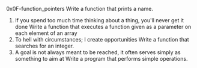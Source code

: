 0x0F-function_pointers
Write a function that prints a name.
1. If you spend too much time thinking about a thing, you'll never get it done
Write a function that executes a function given as a parameter on each element of an array
2. To hell with circumstances; I create opportunities
Write a function that searches for an integer.
3. A goal is not always meant to be reached, it often serves simply as something to aim at
Write a program that performs simple operations.

